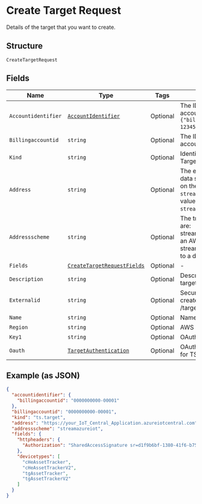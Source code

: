 
# Create Target Request

Details of the target that you want to create.

## Structure

`CreateTargetRequest`

## Fields

| Name | Type | Tags | Description |
|  --- | --- | --- | --- |
| `Accountidentifier` | [`AccountIdentifier`](../../doc/models/account-identifier.md) | Optional | The ID of the authenticating billing account, in the format `{"billingaccountid":"1234567890-12345"}`. |
| `Billingaccountid` | `string` | Optional | The ID of the authenticating billing account. |
| `Kind` | `string` | Optional | Identifies the resource kind. Targets are ts.target. |
| `Address` | `string` | Optional | The endpoint for notifications or data streams. The format depends on the selected `addressscheme`.<br />`streamrest` requires a `host:port` value <br />`streamawsiot` requres a valid ARN. |
| `Addressscheme` | `string` | Optional | The transport format. Valid values are: <br />streamawsiot - streamed data to an AWS account <br />streamrest - streamed REST data to a defined endpoint. |
| `Fields` | [`CreateTargetRequestFields`](../../doc/models/create-target-request-fields.md) | Optional | - |
| `Description` | `string` | Optional | Descriptive information about the target. |
| `Externalid` | `string` | Optional | Security identification string created by a POST /targets/actions/newextid request. |
| `Name` | `string` | Optional | Name of the target. |
| `Region` | `string` | Optional | AWS region value. |
| `Key1` | `string` | Optional | OAuth 2.0 bearer token. |
| `Oauth` | [`TargetAuthentication`](../../doc/models/target-authentication.md) | Optional | OAuth 2 token and refresh token for TS to stream events to Target. |

## Example (as JSON)

```json
{
  "accountidentifier": {
    "billingaccountid": "0000000000-00001"
  },
  "billingaccountid": "0000000000-00001",
  "kind": "ts.target",
  "address": "https://your_IoT_Central_Application.azureiotcentral.com",
  "addressscheme": "streamazureiot",
  "fields": {
    "httpheaders": {
      "Authorization": "SharedAccessSignature sr=d1f9b6bf-1380-41f6-b757-d9805e48392b&sig=EF5tnXClw3MWkb84OkIOUhMH%2FaS1DRD2nXT69QR8RD8%3D&skn=TSCCtoken&se=1648827260410"
    },
    "devicetypes": [
      "cHeAssetTracker",
      "cHeAssetTrackerV2",
      "tgAssetTracker",
      "tgAssetTrackerV2"
    ]
  }
}
```

